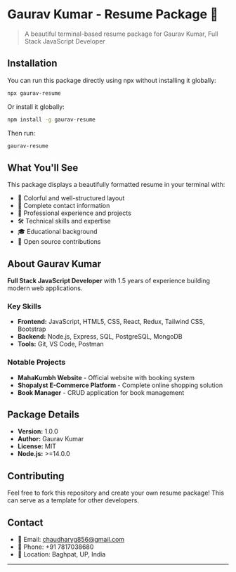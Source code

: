 # Gaurav Kumar - Resume Package 📄

> A beautiful terminal-based resume package for Gaurav Kumar, Full Stack JavaScript Developer

## Installation

You can run this package directly using npx without installing it globally:

```bash
npx gaurav-resume
```

Or install it globally:

```bash
npm install -g gaurav-resume
```

Then run:

```bash
gaurav-resume
```

## What You'll See

This package displays a beautifully formatted resume in your terminal with:

- 🎨 Colorful and well-structured layout
- 📱 Complete contact information
- 💼 Professional experience and projects
- 🛠️ Technical skills and expertise
- 🎓 Educational background
- 🌟 Open source contributions

## About Gaurav Kumar

**Full Stack JavaScript Developer** with 1.5 years of experience building modern web applications.

### Key Skills
- **Frontend:** JavaScript, HTML5, CSS, React, Redux, Tailwind CSS, Bootstrap
- **Backend:** Node.js, Express, SQL, PostgreSQL, MongoDB
- **Tools:** Git, VS Code, Postman

### Notable Projects
- **MahaKumbh Website** - Official website with booking system
- **Shopalyst E-Commerce Platform** - Complete online shopping solution
- **Book Manager** - CRUD application for book management

## Package Details

- **Version:** 1.0.0
- **Author:** Gaurav Kumar
- **License:** MIT
- **Node.js:** >=14.0.0

## Contributing

Feel free to fork this repository and create your own resume package! This can serve as a template for other developers.

## Contact

- 📧 Email: chaudharyg856@gmail.com
- 📱 Phone: +91 7817038680
- 📍 Location: Baghpat, UP, India

---
